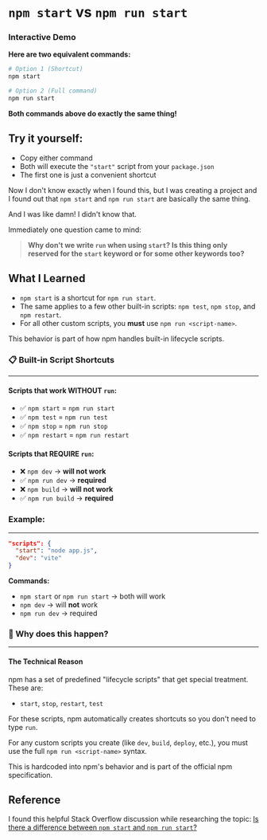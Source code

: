 # `npm start` vs `npm run start`

### Interactive Demo

**Here are two equivalent commands:**

```bash
# Option 1 (Shortcut)
npm start

# Option 2 (Full command)
npm run start
```

**Both commands above do exactly the same thing!**

**Try it yourself:**
---
* Copy either command
* Both will execute the `"start"` script from your `package.json`
* The first one is just a convenient shortcut

Now I don't know exactly when I found this, but I was creating a project and I found out that `npm start` and `npm run start` are basically the same thing.

And I was like damn! I didn't know that.

Immediately one question came to mind:

> **Why don't we write `run` when using `start`? Is this thing only reserved for the `start` keyword or for some other keywords too?**

## What I Learned

* `npm start` is a shortcut for `npm run start`.
* The same applies to a few other built-in scripts: `npm test`, `npm stop`, and `npm restart`.
* For all other custom scripts, you **must** use `npm run <script-name>`.

This behavior is part of how npm handles built-in lifecycle scripts.

### 📋 Built-in Script Shortcuts

---

#### Scripts that work WITHOUT `run`:

* ✅ `npm start` = `npm run start`
* ✅ `npm test` = `npm run test`
* ✅ `npm stop` = `npm run stop`
* ✅ `npm restart` = `npm run restart`

#### Scripts that REQUIRE `run`:

* ❌ `npm dev` → **will not work**
* ✅ `npm run dev` → **required**
* ❌ `npm build` → **will not work**
* ✅ `npm run build` → **required**

### Example:

---

```json
"scripts": {
  "start": "node app.js",
  "dev": "vite"
}
```

**Commands:**

* `npm start` or `npm run start` → both will work
* `npm dev` → will **not** work
* `npm run dev` → required

### 🤔 Why does this happen?

---

#### The Technical Reason

npm has a set of predefined "lifecycle scripts" that get special treatment. These are:

* `start`, `stop`, `restart`, `test`

For these scripts, npm automatically creates shortcuts so you don't need to type `run`.

For any custom scripts you create (like `dev`, `build`, `deploy`, etc.), you must use the full `npm run <script-name>` syntax.

This is hardcoded into npm's behavior and is part of the official npm specification.

## Reference

I found this helpful Stack Overflow discussion while researching the topic:
[Is there a difference between `npm start` and `npm run start`?](https://stackoverflow.com/questions/51358235/is-there-a-difference-between-npm-start-and-npm-run-start)